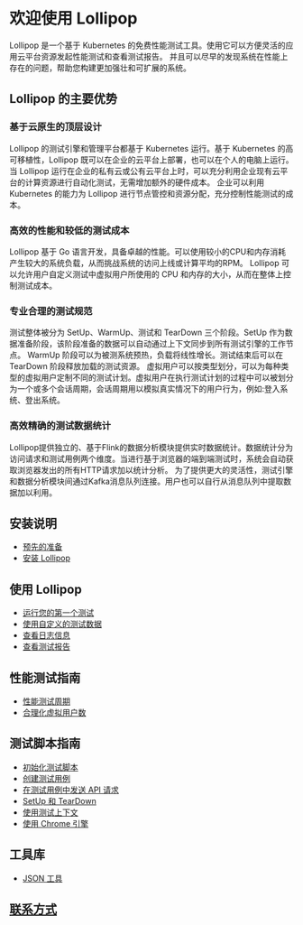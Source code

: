 # 欢迎使用 Lollipop

Lollipop 是一个基于 Kubernetes 的免费性能测试工具。使用它可以方便灵活的应用云平台资源发起性能测试和查看测试报告。
并且可以尽早的发现系统在性能上存在的问题，帮助您构建更加强壮和可扩展的系统。

## Lollipop 的主要优势

### 基于云原生的顶层设计

Lollipop 的测试引擎和管理平台都基于 Kubernetes 运行。基于 Kubernetes 的高可移植性，Lollipop 既可以在企业的云平台上部署，也可以在个人的电脑上运行。
当 Lollipop 运行在企业的私有云或公有云平台上时，可以充分利用企业现有云平台的计算资源进行自动化测试，无需增加额外的硬件成本。
企业可以利用 Kubernetes 的能力为 Lollipop 进行节点管控和资源分配，充分控制性能测试的成本。

### 高效的性能和较低的测试成本

Lollipop 基于 Go 语言开发，具备卓越的性能。可以使用较小的CPU和内存消耗产生较大的系统负载，从而挑战系统的访问上线或计算平均的RPM。
Lollipop 可以允许用户自定义测试中虚拟用户所使用的 CPU 和内存的大小，从而在整体上控制测试成本。

### 专业合理的测试规范

测试整体被分为 SetUp、WarmUp、测试和 TearDown 三个阶段。SetUp 作为数据准备阶段，该阶段准备的数据可以自动通过上下文同步到所有测试引擎的工作节点。 WarmUp 阶段可以为被测系统预热，负载将线性增⻓。测试结束后可以在 TearDown 阶段释放加载的测试资源。
虚拟用户可以按类型划分，可以为每种类型的虚拟用户定制不同的测试计划。虚拟用户在执行测试计划的过程中可以被划分为一个或多个会话周期，会话周期用以模拟真实情况下的用户行为，例如:登入系统、登出系统。

### 高效精确的测试数据统计

Lollipop提供独立的、基于Flink的数据分析模块提供实时数据统计。数据统计分为访问请求和测试用例两个维度。当进行基于浏览器的端到端测试时，系统会自动获取浏览器发出的所有HTTP请求加以统计分析。
为了提供更大的灵活性，测试引擎和数据分析模块间通过Kafka消息队列连接。用户也可以自行从消息队列中提取数据加以利用。

## 安装说明

- [预先的准备](/cn/Installation/Prerequisite.html)
- [安装 Lollipop](/cn/Installation/InstallingLollipop.html)

## 使用 Lollipop

- [运行您的第一个测试](/cn/UsingLollipop/RunYourFirstTest.html)
- [使用自定义的测试数据](/cn/UsingLollipop/UsingCustomizedTestData.html)
- [查看日志信息](/cn/UsingLollipop/ViewLogs.html)
- [查看测试报告](/cn/UsingLollipop/ViewTestReports.html)

## 性能测试指南

- [性能测试周期](/cn/TestingGuides/PerformanceTestCycle.html)
- [合理化虚拟用户数](/cn/TestingGuides/RationalizeTheNumberOfVUsers.html)

## 测试脚本指南

- [初始化测试脚本](/cn/ScriptGuides/InitializingTheScriptProject.html)
- [创建测试用例](/cn/ScriptGuides/CreatingTestCases.html)
- [在测试用例中发送 API 请求](/cn/ScriptGuides/GettingJsonData.html)
- [SetUp 和 TearDown](/cn/ScriptGuides/SetUpAndTearDown.html)
- [使用测试上下文](/cn/ScriptGuides/UsingContext.html)
- [使用 Chrome 引擎](/cn/ScriptGuides/UsingChrome.html)

## 工具库

- [JSON 工具](/cn/Utilities/JsonUtility/)

## [联系方式](/cn/Contact/)
